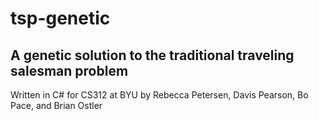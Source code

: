 # tsp-genetic
## A genetic solution to the traditional traveling salesman problem
Written in C# for CS312 at BYU by Rebecca Petersen, Davis Pearson, Bo Pace, and Brian Ostler
